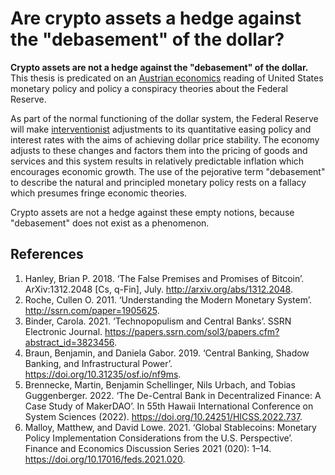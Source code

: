 # Are crypto assets a hedge against the "debasement" of the dollar?
**Crypto assets are not a hedge against the "debasement" of the dollar.** This thesis is predicated on an [Austrian economics](../concepts/austrian-economics.md) reading of United States monetary policy and policy a conspiracy theories about the Federal Reserve.

As part of the normal functioning of the dollar system, the Federal Reserve will make 
[interventionist](../concepts/keynsian-economics.md) adjustments to its quantitative easing policy and interest rates with the aims of achieving dollar price stability. The economy adjusts to these changes and factors them into the pricing of goods and services and this system results in relatively predictable inflation which encourages economic growth. The use of the pejorative term "debasement" to describe the natural and principled monetary policy rests on a fallacy which presumes fringe economic theories.

Crypto assets are not a hedge against these empty notions, because "debasement" does not exist as a phenomenon.

## References
1. Hanley, Brian P. 2018. ‘The False Premises and Promises of Bitcoin’. ArXiv:1312.2048 [Cs, q-Fin], July. http://arxiv.org/abs/1312.2048.
1. Roche, Cullen O. 2011. ‘Understanding the Modern Monetary System’. http://ssrn.com/paper=1905625.
1. Binder, Carola. 2021. ‘Technopopulism and Central Banks’. SSRN Electronic Journal. https://papers.ssrn.com/sol3/papers.cfm?abstract_id=3823456.
1. Braun, Benjamin, and Daniela Gabor. 2019. ‘Central Banking, Shadow Banking, and Infrastructural Power’. https://doi.org/10.31235/osf.io/nf9ms.
1. Brennecke, Martin, Benjamin Schellinger, Nils Urbach, and Tobias Guggenberger. 2022. ‘The De-Central Bank in Decentralized Finance: A Case Study of MakerDAO’. In 55th Hawaii International Conference on System Sciences (2022). https://doi.org/10.24251/HICSS.2022.737.
1. Malloy, Matthew, and David Lowe. 2021. ‘Global Stablecoins: Monetary Policy Implementation Considerations from the U.S. Perspective’. Finance and Economics Discussion Series 2021 (020): 1–14. https://doi.org/10.17016/feds.2021.020.
